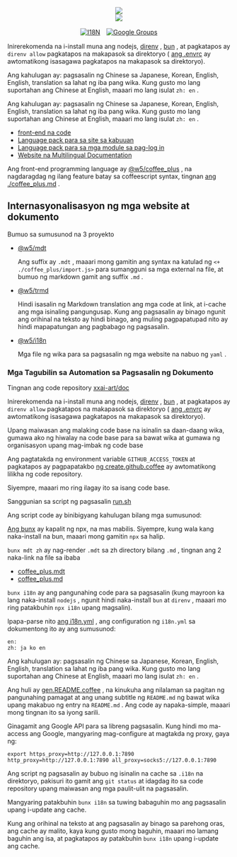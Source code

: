 <p align="center"><a href="https://xxai.art"><img src="https://cdn.jsdelivr.net/gh/xxai-art/doc/logo.svg"/></a><br/><a href="https://xxai.art"><img src="https://cdn.jsdelivr.net/gh/xxai-art/doc/xxai.svg"/></a></p><p align="center"><a href="https://github.com/xxai-art/doc#readme"><img alt="I18N" src="https://cdn.jsdelivr.net/gh/wactax/img/t.svg"/></a>　<a href="https://groups.google.com/u/0/g/xxai-art"><img alt="Google Groups" src="https://cdn.jsdelivr.net/gh/wactax/img/g-groups.svg"/></a></p>

Inirerekomenda na i-install muna ang nodejs, [direnv](https://direnv.net) , [bun](https://github.com/oven-sh/bun) , at pagkatapos ay `direnv allow` pagkatapos na makapasok sa direktoryo ( [ang .envrc](https://github.com/xxai-art/doc/blob/main/.envrc) ay awtomatikong isasagawa pagkatapos na makapasok sa direktoryo).

Ang kahulugan ay: pagsasalin ng Chinese sa Japanese, Korean, English, English, translation sa lahat ng iba pang wika. Kung gusto mo lang suportahan ang Chinese at English, maaari mo lang isulat `zh: en` .

Ang kahulugan ay: pagsasalin ng Chinese sa Japanese, Korean, English, English, translation sa lahat ng iba pang wika. Kung gusto mo lang suportahan ang Chinese at English, maaari mo lang isulat `zh: en` .

* [front-end na code](https://github.com/xxai-art/web)
* [Language pack para sa site sa kabuuan](https://github.com/xxai-art/web/tree/main/i18n)
* [Language pack para sa mga module sa pag-log in](https://github.com/wacpkg/user/tree/main/ui.i18n)
* [Website na Multilingual Documentation](https://github.com/xxai-doc)

Ang front-end programming language ay [@w5/coffee_plus](http://npmjs.com/@w5/coffee_plus) , na nagdaragdag ng ilang feature batay sa coffeescript syntax, tingnan [ang ./coffee_plus.md](./coffee_plus.md) .

## Internasyonalisasyon ng mga website at dokumento

Bumuo sa sumusunod na 3 proyekto

* [@w5/mdt](https://www.npmjs.com/package/@w5/mdt)

  Ang suffix ay `.mdt` , maaari mong gamitin ang syntax na katulad ng `<+ ./coffee_plus/import.js>` para sumangguni sa mga external na file, at bumuo ng markdown gamit ang suffix `.md` .

* [@w5/trmd](https://www.npmjs.com/package/@w5/trmd)

  Hindi isasalin ng Markdown translation ang mga code at link, at i-cache ang mga isinaling pangungusap. Kung ang pagsasalin ay binago ngunit ang orihinal na teksto ay hindi binago, ang muling pagpapatupad nito ay hindi mapapatungan ang pagbabago ng pagsasalin.

* [@w5/i18n](https://www.npmjs.com/package/@w5/i18n)

  Mga file ng wika para sa pagsasalin ng mga website na nabuo ng `yaml` .

### Mga Tagubilin sa Automation sa Pagsasalin ng Dokumento

Tingnan ang code repository [xxai-art/doc](https://github.com/xxai-art/doc)

Inirerekomenda na i-install muna ang nodejs, [direnv](https://direnv.net) , [bun](https://github.com/oven-sh/bun) , at pagkatapos ay `direnv allow` pagkatapos na makapasok sa direktoryo ( [ang .envrc](https://github.com/xxai-art/doc/blob/main/.envrc) ay awtomatikong isasagawa pagkatapos na makapasok sa direktoryo).

Upang maiwasan ang malaking code base na isinalin sa daan-daang wika, gumawa ako ng hiwalay na code base para sa bawat wika at gumawa ng organisasyon upang mag-imbak ng code base

Ang pagtatakda ng environment variable `GITHUB_ACCESS_TOKEN` at pagkatapos ay pagpapatakbo [ng create.github.coffee](https://github.com/xxai-art/doc/blob/main/create.github.coffee) ay awtomatikong lilikha ng code repository.

Siyempre, maaari mo ring ilagay ito sa isang code base.

Sanggunian sa script ng pagsasalin [run.sh](https://github.com/xxai-art/doc/blob/main/run.sh)

Ang script code ay binibigyang kahulugan bilang mga sumusunod:

[Ang bunx](https://bun.sh/docs/cli/bunx) ay kapalit ng npx, na mas mabilis. Siyempre, kung wala kang naka-install na bun, maaari mong gamitin `npx` sa halip.

`bunx mdt zh` ay nag-render `.mdt` sa zh directory bilang `.md` , tingnan ang 2 naka-link na file sa ibaba

* [coffee_plus.mdt](https://github.com/xxai-doc/zh/blob/main/coffee_plus.mdt)
* [coffee_plus.md](https://github.com/xxai-doc/zh/blob/main/coffee_plus.md)

`bunx i18n` ay ang pangunahing code para sa pagsasalin (kung mayroon ka lang naka-install `nodejs` , ngunit hindi naka-install `bun` at `direnv` , maaari mo ring patakbuhin `npx i18n` upang magsalin).

Ipapa-parse nito [ang i18n.yml](https://github.com/xxai-art/doc/blob/main/i18n.yml) , ang configuration ng `i18n.yml` sa dokumentong ito ay ang sumusunod:

```
en:
zh: ja ko en
```

Ang kahulugan ay: pagsasalin ng Chinese sa Japanese, Korean, English, English, translation sa lahat ng iba pang wika. Kung gusto mo lang suportahan ang Chinese at English, maaari mo lang isulat `zh: en` .

Ang huli ay [gen.README.coffee](https://github.com/xxai-art/doc/blob/main/gen.README.coffee) , na kinukuha ang nilalaman sa pagitan ng pangunahing pamagat at ang unang subtitle ng `README.md` ng bawat wika upang makabuo ng entry na `README.md` . Ang code ay napaka-simple, maaari mong tingnan ito sa iyong sarili.

Ginagamit ang Google API para sa libreng pagsasalin. Kung hindi mo ma-access ang Google, mangyaring mag-configure at magtakda ng proxy, gaya ng:

```
export https_proxy=http://127.0.0.1:7890 http_proxy=http://127.0.0.1:7890 all_proxy=socks5://127.0.0.1:7890
```

Ang script ng pagsasalin ay bubuo ng isinalin na cache sa `.i18n` na direktoryo, pakisuri ito gamit ang `git status` at idagdag ito sa code repository upang maiwasan ang mga paulit-ulit na pagsasalin.

Mangyaring patakbuhin `bunx i18n` sa tuwing babaguhin mo ang pagsasalin upang i-update ang cache.

Kung ang orihinal na teksto at ang pagsasalin ay binago sa parehong oras, ang cache ay malito, kaya kung gusto mong baguhin, maaari mo lamang baguhin ang isa, at pagkatapos ay patakbuhin `bunx i18n` upang i-update ang cache.
